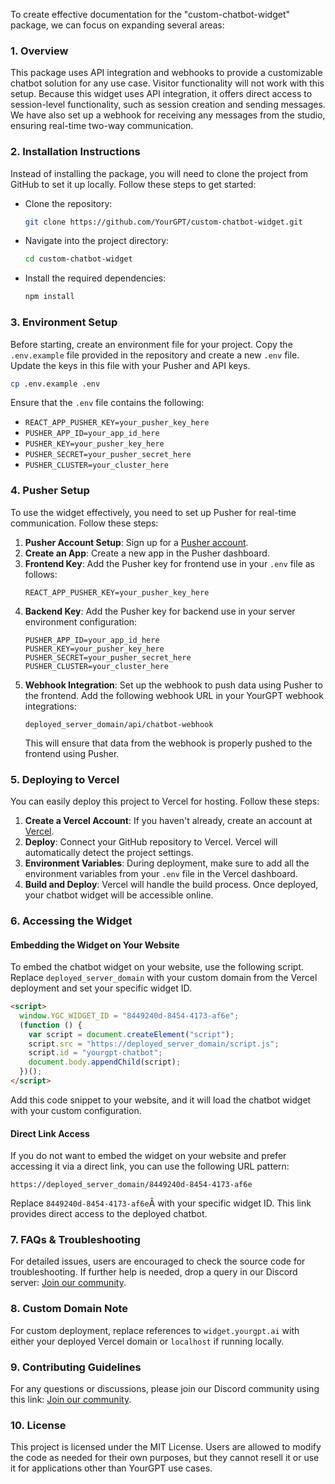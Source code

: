 To create effective documentation for the "custom-chatbot-widget" package, we can focus on expanding several areas:

### 1. **Overview**

This package uses API integration and webhooks to provide a customizable chatbot solution for any use case. Visitor functionality will not work with this setup. Because this widget uses API integration, it offers direct access to session-level functionality, such as session creation and sending messages. We have also set up a webhook for receiving any messages from the studio, ensuring real-time two-way communication.

### 2. **Installation Instructions**

Instead of installing the package, you will need to clone the project from GitHub to set it up locally. Follow these steps to get started:

- Clone the repository:
  ```bash
  git clone https://github.com/YourGPT/custom-chatbot-widget.git
  ```
- Navigate into the project directory:
  ```bash
  cd custom-chatbot-widget
  ```
- Install the required dependencies:
  ```bash
  npm install
  ```

### 3. **Environment Setup**

Before starting, create an environment file for your project. Copy the `.env.example` file provided in the repository and create a new `.env` file. Update the keys in this file with your Pusher and API keys.

```bash
cp .env.example .env
```

Ensure that the `.env` file contains the following:

- `REACT_APP_PUSHER_KEY=your_pusher_key_here`
- `PUSHER_APP_ID=your_app_id_here`
- `PUSHER_KEY=your_pusher_key_here`
- `PUSHER_SECRET=your_pusher_secret_here`
- `PUSHER_CLUSTER=your_cluster_here`

### 4. **Pusher Setup**

To use the widget effectively, you need to set up Pusher for real-time communication. Follow these steps:

1. **Pusher Account Setup**: Sign up for a [Pusher account](https://pusher.com/).
2. **Create an App**: Create a new app in the Pusher dashboard.
3. **Frontend Key**: Add the Pusher key for frontend use in your `.env` file as follows:
   ```env
   REACT_APP_PUSHER_KEY=your_pusher_key_here
   ```
4. **Backend Key**: Add the Pusher key for backend use in your server environment configuration:
   ```env
   PUSHER_APP_ID=your_app_id_here
   PUSHER_KEY=your_pusher_key_here
   PUSHER_SECRET=your_pusher_secret_here
   PUSHER_CLUSTER=your_cluster_here
   ```
5. **Webhook Integration**: Set up the webhook to push data using Pusher to the frontend. Add the following webhook URL in your YourGPT webhook integrations:
   ```
   deployed_server_domain/api/chatbot-webhook
   ```
   This will ensure that data from the webhook is properly pushed to the frontend using Pusher.

### 5. **Deploying to Vercel**

You can easily deploy this project to Vercel for hosting. Follow these steps:

1. **Create a Vercel Account**: If you haven't already, create an account at [Vercel](https://vercel.com/).
2. **Deploy**: Connect your GitHub repository to Vercel. Vercel will automatically detect the project settings.
3. **Environment Variables**: During deployment, make sure to add all the environment variables from your `.env` file in the Vercel dashboard.
4. **Build and Deploy**: Vercel will handle the build process. Once deployed, your chatbot widget will be accessible online.

### 6. **Accessing the Widget**

#### **Embedding the Widget on Your Website**

To embed the chatbot widget on your website, use the following script. Replace `deployed_server_domain` with your custom domain from the Vercel deployment and set your specific widget ID.

```html
<script>
  window.YGC_WIDGET_ID = "8449240d-8454-4173-af6e";
  (function () {
    var script = document.createElement("script");
    script.src = "https://deployed_server_domain/script.js";
    script.id = "yourgpt-chatbot";
    document.body.appendChild(script);
  })();
</script>
```

Add this code snippet to your website, and it will load the chatbot widget with your custom configuration.

#### **Direct Link Access**

If you do not want to embed the widget on your website and prefer accessing it via a direct link, you can use the following URL pattern:

```
https://deployed_server_domain/8449240d-8454-4173-af6e
```

Replace `8449240d-8454-4173-af6e`Â with your specific widget ID. This link provides direct access to the deployed chatbot.

### 7. **FAQs & Troubleshooting**

&#x20;For detailed issues, users are encouraged to check the source code for troubleshooting. If further help is needed, drop a query in our Discord server: [Join our community](https://discord.gg/JfSH3qFdFc).

### 8. **Custom Domain Note**

For custom deployment, replace references to `widget.yourgpt.ai` with either your deployed Vercel domain or `localhost` if running locally.

### 9. **Contributing Guidelines**

For any questions or discussions, please join our Discord community using this link: [Join our community](https://discord.gg/JfSH3qFdFc).

### 10. **License**

This project is licensed under the MIT License. Users are allowed to modify the code as needed for their own purposes, but they cannot resell it or use it for applications other than YourGPT use cases. &#x20;

